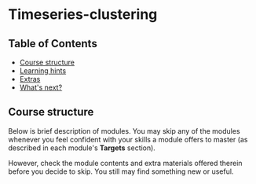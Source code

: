 # Timeseries-clustering

## Table of Contents

- [Course structure](#course-structureq)
- [Learning hints](#learning-hints)
- [Extras](#extras)
- [What's next?](#whats-next)

## Course structure

Below is brief description of modules. You may skip any of the
modules whenever you feel confident with your skills a module
offers to master (as described in each module's **Targets**
section).

However, check the module contents and extra materials offered
therein before you decide to skip. You still may find something
new or useful.
